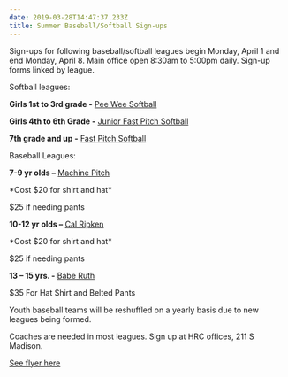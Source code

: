 ```yaml
---
date: 2019-03-28T14:47:37.233Z
title: Summer Baseball/Softball Sign-ups
---
```

Sign-ups for following baseball/softball leagues begin Monday, April 1 and end Monday, April 8. Main office open 8:30am to 5:00pm daily. Sign-up forms linked by league.

Softball leagues:

**Girls 1st to 3rd grade -** [Pee Wee Softball](https://s3.amazonaws.com/hrc-signups/Pee+Wee+Junior+Softball.pdf)

**Girls 4th to 6th Grade -** [Junior Fast Pitch Softball](https://s3.amazonaws.com/hrc-signups/Pee+Wee+Junior+Softball.pdf) 

**7th grade and up -** [Fast Pitch Softball](https://s3.amazonaws.com/hrc-signups/Senior+Babe+Ruth.pdf) 



Baseball Leagues:

**7-9 yr olds –** [Machine Pitch](https://s3.amazonaws.com/hrc-signups/Cal+Ripken+Major+and+Minor.pdf)

\*Cost $20 for shirt and hat\*

$25 if needing pants



**10-12 yr olds –** [Cal Ripken](https://s3.amazonaws.com/hrc-signups/Cal+Ripken+Major+and+Minor.pdf)

   \*Cost $20 for shirt and hat\*

   $25 if needing pants



**13 – 15 yrs. -** [Babe Ruth](https://s3.amazonaws.com/hrc-signups/Senior+Babe+Ruth.pdf)

   $35 For Hat Shirt and Belted Pants



Youth baseball teams will be reshuffled on a yearly basis due to new leagues being formed.

Coaches are needed in most leagues. Sign up at HRC offices, 211 S Madison.

[See flyer here](https://s3.amazonaws.com/hrc-signups/Baseball+and+Softball+Sign+up+Advertisement.pdf)
